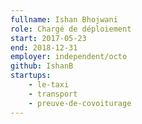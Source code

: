 ```yaml
---
fullname: Ishan Bhojwani
role: Chargé de déploiement
start: 2017-05-23
end: 2018-12-31
employer: independent/octo
github: IshanB
startups:
    - le-taxi
    - transport
    - preuve-de-covoiturage
---
```

